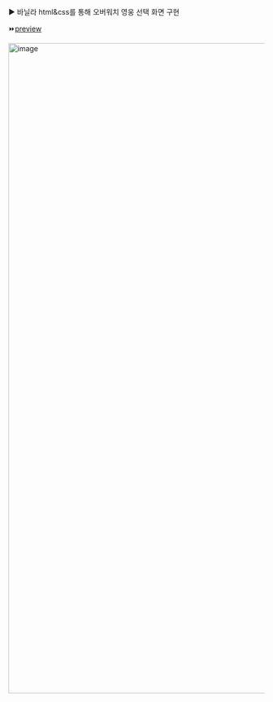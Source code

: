 ▶️ 바닐라 html&css를 통해 오버워치 영웅 선택 화면 구현

⏩<a href="https://0520hy.github.io/overwatch-hero-selector-Vanilla/" target="_blank">preview</a>

<img width="1279" alt="image" src="https://github.com/0520hy/overwatch-hero-selector-Vanilla/assets/103192902/fba86099-b1af-4aa1-a857-6d6f63d79f4c">

